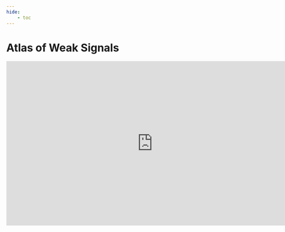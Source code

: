 ```yaml
---
hide:
    - toc
---
```


# Atlas of Weak Signals

<iframe width="768" height="432" src="https://miro.com/app/embed/uXjVNcPeXLc=/?pres=1&frameId=3458764566367281442&embedId=871681714331" frameborder="0" scrolling="yes" allowfullscreen></iframe>
